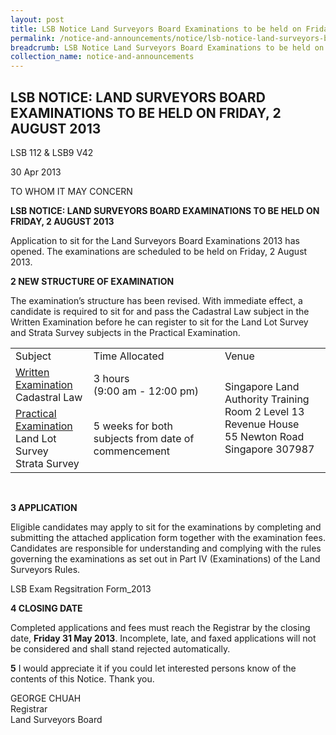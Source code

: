 ```yaml
---
layout: post
title: LSB Notice Land Surveyors Board Examinations to be held on Friday 2 August 2013
permalink: /notice-and-announcements/notice/lsb-notice-land-surveyors-board-examinations-to-be-held-on-friday-2-august-2013/
breadcrumb: LSB Notice Land Surveyors Board Examinations to be held on Friday 2 August 2013
collection_name: notice-and-announcements
---
```


LSB NOTICE: LAND SURVEYORS BOARD EXAMINATIONS TO BE HELD ON FRIDAY, 2 AUGUST 2013
---

LSB 112 & LSB9 V42

30 Apr 2013

TO WHOM IT MAY CONCERN

**LSB NOTICE: LAND SURVEYORS BOARD EXAMINATIONS TO BE HELD ON FRIDAY, 2 AUGUST 2013**

Application to sit for the Land Surveyors Board Examinations 2013 has opened. The examinations are scheduled to be held on Friday, 2 August 2013.

**2  NEW STRUCTURE OF EXAMINATION**

The examination’s structure has been revised. With immediate effect, a candidate is required to sit for and pass the Cadastral Law subject in the Written Examination before he can register to sit for the Land Lot Survey and Strata Survey subjects in the Practical Examination.

<table>
  <tr>
    <td>Subject</td>
    <td>Time Allocated</td>
    <td>Venue</td>
  </tr>
  <tr>
    <td><u>Written Examination</u><br>Cadastral Law</td>
    <td>3 hours<br>(9:00 am - 12:00 pm)</td>
    <td rowspan="2">
      Singapore Land Authority Training Room 2 Level 13<br>
      Revenue House<br>
      55 Newton Road<br>
      Singapore 307987</td>
  </tr>
  <tr>
    <td><u>Practical Examination</u><br>Land Lot Survey<br>Strata Survey</td>
    <td>5 weeks for both subjects from date of commencement</td>
  </tr>
</table><br>

**3  APPLICATION**

Eligible candidates may apply to sit for the examinations by completing and submitting the attached application form together with the examination fees. Candidates are responsible for understanding and complying with the rules governing the examinations as set out in Part IV (Examinations) of the Land Surveyors Rules.

LSB Exam Regsitration Form_2013

**4  CLOSING DATE**

Completed applications and fees must reach the Registrar by the closing date, **Friday 31 May 2013**. Incomplete, late, and faxed applications will not be considered and shall stand rejected automatically.

**5**   I would appreciate it if you could let interested persons know of the contents of this Notice. Thank you.

GEORGE CHUAH<br>
Registrar<br>
Land Surveyors Board


